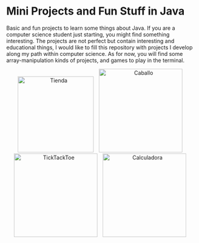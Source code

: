 # Mini Projects and Fun Stuff in Java

Basic and fun projects to learn some things about Java. If you are a computer science student just starting, you might find something interesting. The projects are not perfect but contain interesting and educational things, I would like to fill this repository with projects I develop along my path within computer science. As for now, you will find some array-manipulation kinds of projects, and games to play in the terminal.

<p align = "center">
<img alt="Tienda" width="200px" style="padding-right:10px;" src="https://cdn-icons-png.flaticon.com/512/776/776645.png"/>
<img alt="Caballo" width="220px" style="padding-right:10px;" src="https://images.vexels.com/media/users/3/143173/isolated/preview/b34a47b2a0e9d773aa199f7ae0f0a7ca-figura-de-ajedrez-caballero.png"/>
<img alt="TickTackToe" width="220px" style="padding-right:10px;" src="https://upload.wikimedia.org/wikipedia/commons/8/89/Jogo_da_velha_-_tic_tac_toe.png"/>  
<img alt="Calculadora" width="220px" style="padding-right:10px;" src="https://purepng.com/public/uploads/large/purepng.com-calculatorcalculatorportable-electroniccalculationselectronicssmall-deviceelectronic-calculator-1701528344267j9t54.png"/>
</p>
